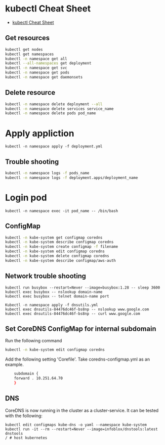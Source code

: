 # kubectl Cheat Sheet
* [kubectl Cheat Sheet](https://kubernetes.io/docs/reference/kubectl/cheatsheet/)
## Get resources
```bash
kubectl get nodes 
kubectl get namespaces
kubectl -n namespace get all
kubectl --all-namespaces get deployment
kubectl -n namespace get svc 
kubectl -n namespace get pods
kubectl -n namespace get daemonsets
```

## Delete resource
```bash
kubectl -n namespace delete deployment --all
kubectl -n namespace delete services service_name
kubectl -n namespace delete pods pod_name
```

# Apply appliction
```
kubectl -n namespace apply -f deployment.yml
```

## Trouble shooting
```bash
kubectl -n namespace logs -f pods_name
kubectl -n namespace logs -f deployment.apps/deployment_name
```

# Login pod
```
kubectl -n namespace exec -it pod_name -- /bin/bash
```

## ConfigMap
```bash
kubectl -n kube-system get configmap coredns
kubectl -n kube-system describe configmap coredns
kubectl -n kube-system create configmap -f filename
kubectl -n kube-system edit configmap coredns
kubectl -n kube-system delete configmap coredns
kubectl -n kube-system describe configmap/aws-auth
```

## Network  trouble shooting
```
kubectl run busybox --restart=Never --image=busybox:1.28 -- sleep 3600
kubectl exec busybox -- nslookup domain-name
kubectl exec busybox -- telnet domain-name port

Kubectl -n namespace apply -f dnsutils.yml
kubectl exec dnsutils-84476dc46f-bs8np -- nslookup www.google.com
kubectl exec dnsutils-84476dc46f-bs8np -- curl www.google.com
```

## Set CoreDNS ConfigMap for internal subdomain
Run the following command
```bash
kubectl -n kube-system edit configmap coredns
```
Add the following setting 'Corefile'. Take coredns-configmap.yml as an example.
```bash
    subdomain {
    forward . 10.251.64.70
    }
```

## DNS
CoreDNS is now running in the cluster as a cluster-service. It can be tested with the following:
```
kubectl edit configmaps kube-dns -o yaml --namespace kube-system
kubectl run -it --rm --restart=Never --image=infoblox/dnstools:latest dnstools
/ # host kubernetes
```
